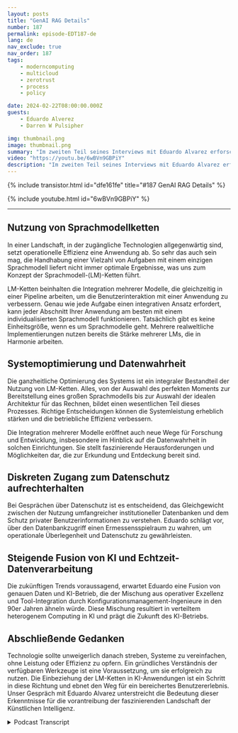 ```yaml
---
layout: posts
title: "GenAI RAG Details"
number: 187
permalink: episode-EDT187-de
lang: de
nav_exclude: true
nav_order: 187
tags:
    - moderncomputing
    - multicloud
    - zerotrust
    - process
    - policy

date: 2024-02-22T08:00:00.000Z
guests:
    - Eduardo Alverez
    - Darren W Pulsipher

img: thumbnail.png
image: thumbnail.png
summary: "Im zweiten Teil seines Interviews mit Eduardo Alvarez erforscht Darren den Einsatz von GenAI LLMs und RAG (Retrieval Augmentation Generation) Techniken, um Organisationen dabei zu helfen, die neuesten Fortschritte in der KI schnell und kosteneffizient zu nutzen."
video: "https://youtu.be/6wBVn9GBPiY"
description: "Im zweiten Teil seines Interviews mit Eduardo Alvarez erforscht Darren den Einsatz von GenAI LLMs und RAG (Retrieval Augmentation Generation) Techniken, um Organisationen dabei zu helfen, die neuesten Fortschritte in der KI schnell und kosteneffizient zu nutzen."
---
```


<div>
{% include transistor.html id="dfe161fe" title="#187 GenAI RAG Details" %}

{% include youtube.html id="6wBVn9GBPiY" %}
</div>

---

## Nutzung von Sprachmodellketten

In einer Landschaft, in der zugängliche Technologien allgegenwärtig sind, setzt operationelle Effizienz eine Anwendung ab. So sehr das auch sein mag, die Handhabung einer Vielzahl von Aufgaben mit einem einzigen Sprachmodell liefert nicht immer optimale Ergebnisse, was uns zum Konzept der Sprachmodell-(LM)-Ketten führt.

LM-Ketten beinhalten die Integration mehrerer Modelle, die gleichzeitig in einer Pipeline arbeiten, um die Benutzerinteraktion mit einer Anwendung zu verbessern. Genau wie jede Aufgabe einen integrativen Ansatz erfordert, kann jeder Abschnitt Ihrer Anwendung am besten mit einem individualisierten Sprachmodell funktionieren. Tatsächlich gibt es keine Einheitsgröße, wenn es um Sprachmodelle geht. Mehrere realweltliche Implementierungen nutzen bereits die Stärke mehrerer LMs, die in Harmonie arbeiten.

## Systemoptimierung und Datenwahrheit

Die ganzheitliche Optimierung des Systems ist ein integraler Bestandteil der Nutzung von LM-Ketten. Alles, von der Auswahl des perfekten Moments zur Bereitstellung eines großen Sprachmodells bis zur Auswahl der idealen Architektur für das Rechnen, bildet einen wesentlichen Teil dieses Prozesses. Richtige Entscheidungen können die Systemleistung erheblich stärken und die betriebliche Effizienz verbessern.

Die Integration mehrerer Modelle eröffnet auch neue Wege für Forschung und Entwicklung, insbesondere im Hinblick auf die Datenwahrheit in solchen Einrichtungen. Sie stellt faszinierende Herausforderungen und Möglichkeiten dar, die zur Erkundung und Entdeckung bereit sind.

## Diskreten Zugang zum Datenschutz aufrechterhalten

Bei Gesprächen über Datenschutz ist es entscheidend, das Gleichgewicht zwischen der Nutzung umfangreicher institutioneller Datenbanken und dem Schutz privater Benutzerinformationen zu verstehen. Eduardo schlägt vor, über den Datenbankzugriff einen Ermessensspielraum zu wahren, um operationale Überlegenheit und Datenschutz zu gewährleisten.

## Steigende Fusion von KI und Echtzeit-Datenverarbeitung

Die zukünftigen Trends voraussagend, erwartet Eduardo eine Fusion von genauen Daten und KI-Betrieb, die der Mischung aus operativer Exzellenz und Tool-Integration durch Konfigurationsmanagement-Ingenieure in den 90er Jahren ähneln würde. Diese Mischung resultiert in verteiltem heterogenem Computing in KI und prägt die Zukunft des KI-Betriebs.

## Abschließende Gedanken

Technologie sollte unweigerlich danach streben, Systeme zu vereinfachen, ohne Leistung oder Effizienz zu opfern. Ein gründliches Verständnis der verfügbaren Werkzeuge ist eine Voraussetzung, um sie erfolgreich zu nutzen. Die Einbeziehung der LM-Ketten in KI-Anwendungen ist ein Schritt in diese Richtung und ebnet den Weg für ein bereichertes Benutzererlebnis. Unser Gespräch mit Eduardo Alvarez unterstreicht die Bedeutung dieser Erkenntnisse für die vorantreibung der faszinierenden Landschaft der Künstlichen Intelligenz.



<details>
<summary> Podcast Transcript </summary>

<p></p>

</details>
